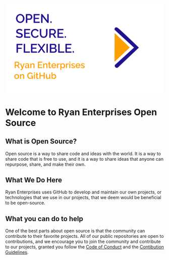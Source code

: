 <img src="./README.jpg" alt="Ryan Enterprises Open Source Banner" />

# Welcome to Ryan Enterprises Open Source

## What is Open Source?

Open source is a way to share code and ideas with the world. It is a way to share code that is free to use, and it is a way to share ideas that anyone can repurpose, share, and make their own.

## What We Do Here

Ryan Enterprises uses GitHub to develop and maintain our own projects, or technologies that we use in our projects, that we deem would be beneficial to be open-source.

## What you can do to help

One of the best parts about open source is that the community can contribute to their favorite projects. All of our public repositories are open to contributions, and we encourage you to join the community and contribute to our projects, granted you follow the [Code of Conduct](CODE_OF_CONDUCT.md) and the [Contibution Guidelines](CONTRIBUTING.md).




<!--

**Here are some ideas to get you started:**

🙋‍♀️ A short introduction - what is your organization all about?
🌈 Contribution guidelines - how can the community get involved?
👩‍💻 Useful resources - where can the community find your docs? Is there anything else the community should know?
🍿 Fun facts - what does your team eat for breakfast?
🧙 Remember, you can do mighty things with the power of [Markdown](https://docs.github.com/github/writing-on-github/getting-started-with-writing-and-formatting-on-github/basic-writing-and-formatting-syntax)
-->

